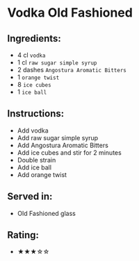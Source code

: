# Vodka Old Fashioned

## Ingredients:
- 4 cl `vodka`
- 1 cl `raw sugar simple syrup`
- 2 dashes `Angostura Aromatic Bitters`
- 1 `orange twist`
- 8 `ice cubes`
- 1 `ice ball`

## Instructions:
- Add vodka
- Add raw sugar simple syrup
- Add Angostura Aromatic Bitters
- Add ice cubes and stir for 2 minutes
- Double strain
- Add ice ball
- Add orange twist

## Served in:
- Old Fashioned glass

## Rating:
- ★★★☆☆